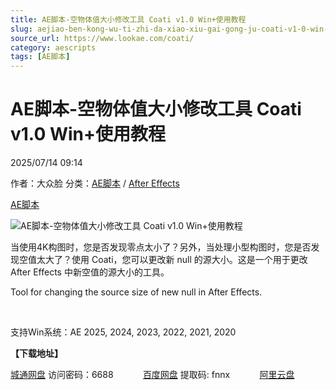 ```yaml
---
title: AE脚本-空物体值大小修改工具 Coati v1.0 Win+使用教程
slug: aejiao-ben-kong-wu-ti-zhi-da-xiao-xiu-gai-gong-ju-coati-v1-0-win-shi-yong-jiao-cheng
source_url: https://www.lookae.com/coati/
category: aescripts
tags: [AE脚本]
---
```

# AE脚本-空物体值大小修改工具 Coati v1.0 Win+使用教程

2025/07/14 09:14

作者：大众脸
分类：[AE脚本](https://www.lookae.com/after-effects/aescripts/) / [After Effects](https://www.lookae.com/after-effects/)

[AE脚本](https://www.lookae.com/tag/ae%e8%84%9a%e6%9c%ac/)

![AE脚本-空物体值大小修改工具 Coati v1.0 Win+使用教程](https://www.lookae.com/wp-content/uploads/2025/07/Coati.jpg "AE脚本-空物体值大小修改工具 Coati v1.0 Win+使用教程-LookAE.com")

当使用4K构图时，您是否发现零点太小了？另外，当处理小型构图时，您是否发现空值太大了？使用 Coati，您可以更改新 null 的源大小。这是一个用于更改 After Effects 中新空值的源大小的工具。

Tool for changing the source size of new null in After Effects.

[﻿﻿﻿](http://cloud.video.taobao.com/play/u/null/p/1/e/6/t/1/526716774874.mp4)

支持Win系统：AE 2025, 2024, 2023, 2022, 2021, 2020

**【下载地址】**

[城通网盘](https://url70.ctfile.com/f/2827370-1527822757-8bce81?p=4431) 访问密码：6688            [百度网盘](https://pan.baidu.com/s/1ZxyBv-NhT_E5Me7vrpxIGA?pwd=fnnx) 提取码: fnnx            [阿里云盘](https://www.alipan.com/s/qh16kAi8ebY)

